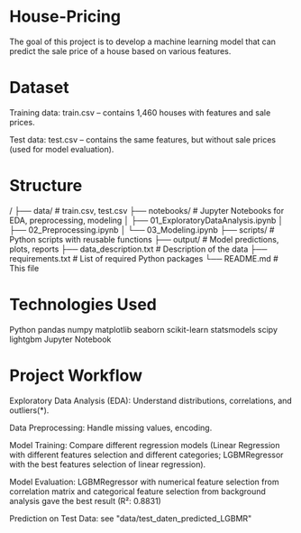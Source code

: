 # House-Pricing
The goal of this project is to develop a machine learning model that can predict the sale price of a house based on various features.

# Dataset

Training data: train.csv – contains 1,460 houses with features and sale prices.

Test data: test.csv – contains the same features, but without sale prices (used for model evaluation).

# Structure

/
├── data/                # train.csv, test.csv
├── notebooks/           # Jupyter Notebooks for EDA, preprocessing, modeling
│   ├── 01_ExploratoryDataAnalysis.ipynb
│   ├── 02_Preprocessing.ipynb
│   └── 03_Modeling.ipynb
├── scripts/             # Python scripts with reusable functions
├── output/              # Model predictions, plots, reports
├── data_description.txt # Description of the data
├── requirements.txt     # List of required Python packages
└── README.md            # This file

# Technologies Used
Python
pandas
numpy
matplotlib
seaborn
scikit-learn
statsmodels
scipy
lightgbm
Jupyter Notebook


# Project Workflow

Exploratory Data Analysis (EDA): Understand distributions, correlations, and outliers(*).

Data Preprocessing: Handle missing values, encoding.

Model Training: Compare different regression models (Linear Regression with different features selection and different categories; LGBMRegressor with the best features selection of linear regression).

Model Evaluation: LGBMRegressor with numerical feature selection from correlation matrix and categorical feature selection from background analysis gave the best result (R²: 0.8831)

Prediction on Test Data: see "data/test_daten_predicted_LGBMR"